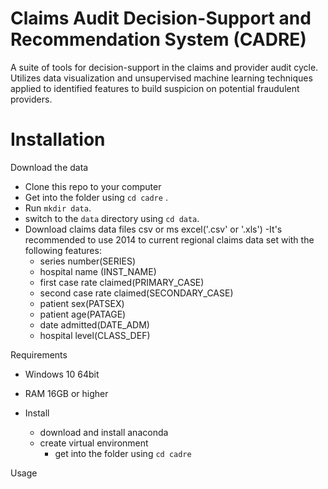 Claims Audit Decision-Support and Recommendation System (CADRE)
===============================================================

A  suite of tools for decision-support in the claims and provider audit cycle.
Utilizes data visualization and unsupervised machine learning techniques applied to identified features
to build suspicion on potential fraudulent providers. 

Installation
===============================================================

Download the data
- Clone this repo to your computer
- Get into the folder using `cd cadre` .
- Run `mkdir data`.
- switch to the `data` directory using `cd data`.
- Download claims data files csv or ms excel('.csv' or '.xls')
    -It's recommended to use 2014 to current regional claims data set
     with the following features:
     - series number(SERIES)
     - hospital name (INST_NAME)
     - first case rate claimed(PRIMARY_CASE)
     - second case rate claimed(SECONDARY_CASE)
     - patient sex(PATSEX)
     - patient age(PATAGE)
     - date admitted(DATE_ADM)
     - hospital level(CLASS_DEF)
     
 Requirements
 - Windows 10 64bit
 - RAM 16GB or higher
 
 - Install 
    - download and install anaconda 
    - create virtual environment
        - get into the folder using `cd cadre`

Usage
